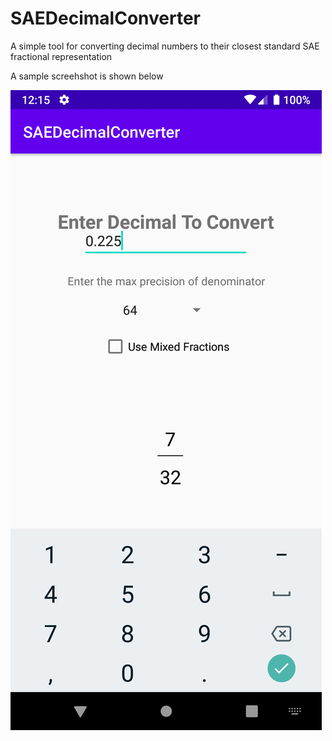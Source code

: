 # SAEDecimalConverter
A simple tool for converting decimal numbers to their closest standard SAE fractional representation

A sample screehshot is shown below

![](Sample.png)
